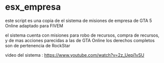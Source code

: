 # esx_empresa


este script es una copia de el sistema de misiones de empresa de GTA 5 Online
adaptado para FIVEM

el sistema cuenta con misiones para robo de recursos, compra de recursos, y de mas acciones parecidas a las de GTA Online
los derechos completos son de pertenencia de RockStar


video del sistema : https://www.youtube.com/watch?v=2z_Uepi1vSU
